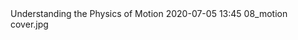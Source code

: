 <journal>
	<title>Science Class 9</title>
	<description></description>
	<item>
		<title>Chapter 8 : Motion</title>
		<description>Understanding the Physics of Motion</description>
		<pubDate>2020-07-05 13:45</pubDate>
		<link>08_motion</link>
		<image>cover.jpg</image>
	</item>
</journal>
<!--stackedit_data:
eyJoaXN0b3J5IjpbLTEyMzYyNTQzMjZdfQ==
-->